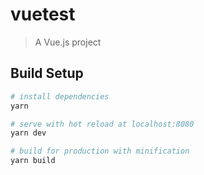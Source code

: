 # vuetest

> A Vue.js project

## Build Setup

``` bash
# install dependencies
yarn

# serve with hot reload at localhost:8080
yarn dev

# build for production with minification
yarn build
```
